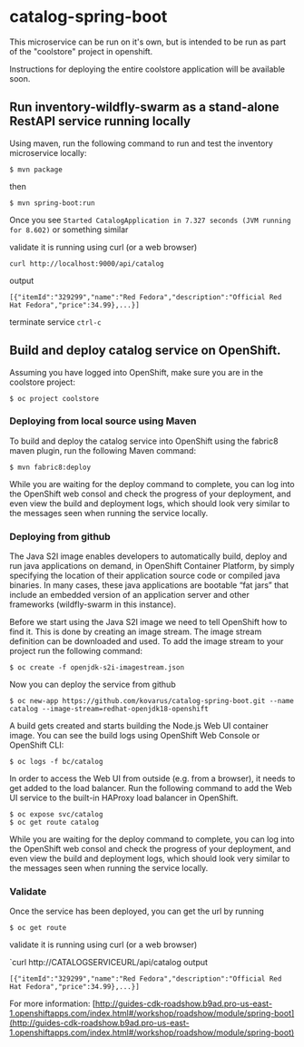# catalog-spring-boot

This microservice can be run on it's own, but is intended to be run as part of the "coolstore" project in openshift.

Instructions for deploying the entire coolstore application will be available soon.

## Run inventory-wildfly-swarm as a stand-alone RestAPI service running locally

Using maven, run the following command to run and test the inventory microservice locally:

`$ mvn package`

then

`$ mvn spring-boot:run`

Once you see `Started CatalogApplication in 7.327 seconds (JVM running for 8.602)` or something similar

validate it is running using curl (or a web browser)

`curl http://localhost:9000/api/catalog`
 
 output
 
`[{"itemId":"329299","name":"Red Fedora","description":"Official Red Hat Fedora","price":34.99},...}]`

terminate service `ctrl-c`

## Build and deploy catalog service on OpenShift. 

Assuming you have logged into OpenShift, make sure you are in the coolstore project:

`$ oc project coolstore`

### Deploying from local source using Maven
To build and deploy the catalog service into OpenShift using the fabric8 maven plugin, run the following Maven command:

`$ mvn fabric8:deploy`

While you are waiting for the deploy command to complete, you can log into the OpenShift web consol and check the progress of your deployment, and even view the build and deployment logs, which should look very similar to the messages seen when running the service locally.

### Deploying from github
The Java S2I image enables developers to automatically build, deploy and run java applications on demand, in OpenShift Container Platform, by simply specifying the location of their application source code or compiled java binaries. In many cases, these java applications are bootable “fat jars” that include an embedded version of an application server and other frameworks (wildfly-swarm in this instance). 

Before we start using the Java S2I image we need to tell OpenShift how to find it. This is done by creating an image stream. The image stream definition can be downloaded and used. To add the image stream to your project run the following command:

`$ oc create -f openjdk-s2i-imagestream.json`

Now you can deploy the service from github

`$ oc new-app https://github.com/kovarus/catalog-spring-boot.git --name catalog --image-stream=redhat-openjdk18-openshift`

A build gets created and starts building the Node.js Web UI container image. You can see the build logs using OpenShift Web Console or OpenShift CLI:

`$ oc logs -f bc/catalog`

In order to access the Web UI from outside (e.g. from a browser), it needs to get added to the load balancer. Run the following command to add the Web UI service to the built-in HAProxy load balancer in OpenShift.

~~~
$ oc expose svc/catalog
$ oc get route catalog
~~~

While you are waiting for the deploy command to complete, you can log into the OpenShift web consol and check the progress of your deployment, and even view the build and deployment logs, which should look very similar to the messages seen when running the service locally.


### Validate 
Once the service has been deployed, you can get the url by running

`$ oc get route`

validate it is running using curl (or a web browser)

`curl http://CATALOGSERVICEURL/api/catalog 
 output
 
`[{"itemId":"329299","name":"Red Fedora","description":"Official Red Hat Fedora","price":34.99},...}]`

For more information:
[http://guides-cdk-roadshow.b9ad.pro-us-east-1.openshiftapps.com/index.html#/workshop/roadshow/module/spring-boot](http://guides-cdk-roadshow.b9ad.pro-us-east-1.openshiftapps.com/index.html#/workshop/roadshow/module/spring-boot)


